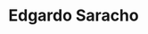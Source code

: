# Edgardo Saracho

<!DOCTYPE html>
<html lang="en">
<head>
    <meta charset="UTF-8">
    <title>Divs Flotantes</title>
    <style>
    
        /* Estilos del div izquierdo */
        .left-div {
            flex: 1;
            padding-right: 20px;
            display:flex; 
            align-content: center; 
            justify-content:center; 
            width: 50%;
        }

        /* Estilo para el botón dentro del div izquierdo */
        .left-div button {
            width: 126px;
            height: 42px;
            background: #59C999;
            border-radius: 26px;
            opacity: 1;
            border: none;
            color: white;
            font-size: 16px;
            cursor: pointer;
        
        }
        .left-div button:hover {
            background-color: #282826;
        }

        /* Estilos del div derecho */
        .right-div {
            display:flex;
            justify-content: center;
            align-items: center;
            width: 50%;
        }

        /* Estilo para la imagen dentro del div derecho */
        .right-div img {
            max-width: 100%;
            max-height: 100%;
        }
    </style>
</head>
<body>
    <div style="display:flex; width: 100%; align-items: flex-start; align-content: flex-start; flex-wrap:wrap;">
        <!-- Div izquierdo con texto y botón -->
        <div class="left-div">
            <p>Texto del div izquierdo aquí.</p>
            <button onclick="window.location.href='https://www.behance.net/edg_uy'" target="_blank">Portfolio</button>
        </div>
        <div class="right-div">
            <img src="'../images/perfil.png'" alt="Imagen" />
        </div>
    </div>
</body>
</html>

